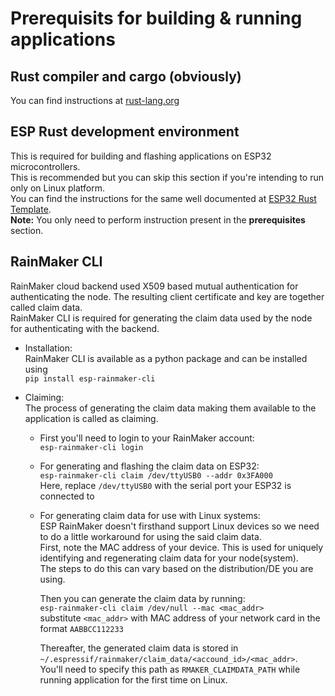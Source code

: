 # Prerequisits for building & running applications

## Rust compiler and cargo (obviously)
You can find instructions at [rust-lang.org](https://www.rust-lang.org/learn/get-started)

## ESP Rust development environment
This is required for building and flashing applications on ESP32 microcontrollers. \
This is recommended but you can skip this section if you're intending to run only on Linux platform. \
You can find the instructions for the same well documented at [ESP32 Rust Template](https://github.com/esp-rs/esp-idf-template#prerequisites). \
**Note:** You only need to perform instruction present in the **prerequisites** section.


## RainMaker CLI
RainMaker cloud backend used X509 based mutual authentication for authenticating the node. The resulting client certificate and key are together called claim data. \
RainMaker CLI is required for generating the claim data used by the node for authenticating with the backend.


- Installation: \
RainMaker CLI is available as a python package and can be installed using\
`pip install esp-rainmaker-cli` 


- Claiming: \
The process of generating the claim data making them available to the application is called as claiming. 

    - First you'll need to login to your RainMaker account:\
      `esp-rainmaker-cli login`

    - For generating and flashing the claim data on ESP32: \
      `esp-rainmaker-cli claim /dev/ttyUSB0 --addr 0x3FA000` \
      Here, replace `/dev/ttyUSB0` with the serial port your ESP32 is connected to

    - For generating claim data for use with Linux systems: \
      ESP RainMaker doesn't firsthand support Linux devices so we need to do a little workaround for using the said claim data. \
      First, note the MAC address of your device. This is used for uniquely identifying and regenerating claim data for your node(system). \
      The steps to do this can vary based on the distribution/DE you are using.

      Then you can generate the claim data by running: \
      `esp-rainmaker-cli claim /dev/null --mac <mac_addr>` \
      substitute `<mac_addr>` with MAC address of your network card in the format `AABBCC112233`

      Thereafter, the generated claim data is stored in `~/.espressif/rainmaker/claim_data/<accound_id>/<mac_addr>`. \
      You'll need to specify this path as `RMAKER_CLAIMDATA_PATH` while running application for the first time on Linux.

